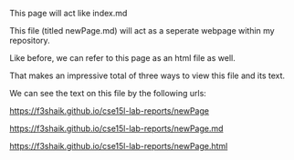 This page will act like index.md

This file (titled newPage.md) will act as a seperate webpage within my repository.

Like before, we can refer to this page as an html file as well.

That makes an impressive total of three ways to view this file and its text.

We can see the text on this file by the following urls:

https://f3shaik.github.io/cse15l-lab-reports/newPage

https://f3shaik.github.io/cse15l-lab-reports/newPage.md

https://f3shaik.github.io/cse15l-lab-reports/newPage.html
